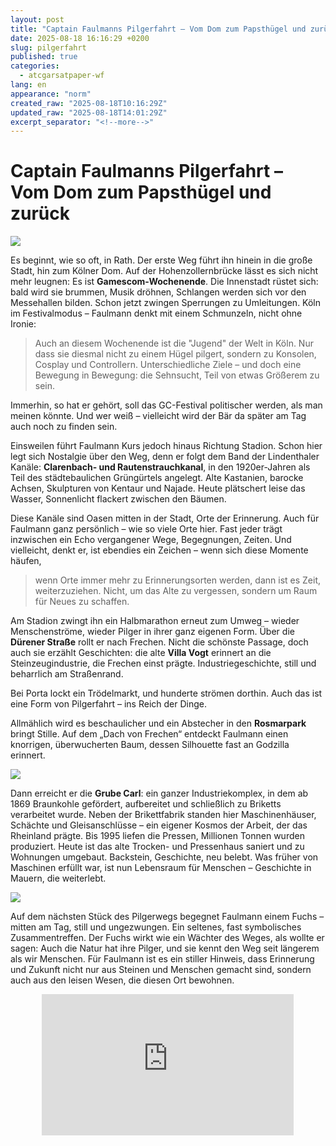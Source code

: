 ```yaml
---
layout: post
title: "Captain Faulmanns Pilgerfahrt – Vom Dom zum Papsthügel und zurück"
date: 2025-08-18 16:16:29 +0200
slug: pilgerfahrt
published: true
categories:
  - atcgarsatpaper-wf
lang: en
appearance: "norm"
created_raw: "2025-08-18T10:16:29Z"
updated_raw: "2025-08-18T14:01:29Z"
excerpt_separator: "<!--more-->"
---
```

<style type="text/css">
html,body        {height: 100%;}
.wrapper         {width: 80%; max-width: 600px; height: 100%; margin: 0 auto;}
.h_iframe        {position: relative; padding-top: 56%;}
.h_iframe iframe {position: absolute; top: 0; left: 0; width: 100%; height: 100%;}
</style>

# Captain Faulmanns Pilgerfahrt – Vom Dom zum Papsthügel und zurück  

![](https://pixelfed.social/storage/m/_v2/607467830790472239/33cc9b949-339791/WyZzfHBaPfaB/ziucMkacq0eDAxbhJShJs52Kpq4qBHhDNk0lObF0.png)

Es beginnt, wie so oft, in Rath. Der erste Weg führt ihn hinein in die große Stadt, hin zum Kölner Dom. Auf der Hohenzollernbrücke lässt es sich nicht mehr leugnen: Es ist **Gamescom-Wochenende**. Die Innenstadt rüstet sich: bald wird sie brummen, Musik dröhnen, Schlangen werden sich vor den Messehallen bilden. Schon jetzt zwingen Sperrungen zu Umleitungen. Köln im Festivalmodus – Faulmann denkt mit einem Schmunzeln, nicht ohne Ironie: 

> Auch an diesem Wochenende ist die "Jugend" der Welt in Köln. Nur dass sie diesmal nicht zu einem Hügel pilgert, sondern zu Konsolen, Cosplay und Controllern. Unterschiedliche Ziele – und doch eine Bewegung in Bewegung: die Sehnsucht, Teil von etwas Größerem zu sein.  

Immerhin, so hat er gehört, soll das GC-Festival politischer werden, als man meinen könnte. Und wer weiß – vielleicht wird der Bär da später am Tag auch noch zu finden sein.  

Einsweilen führt Faulmann Kurs jedoch hinaus Richtung Stadion. Schon hier legt sich Nostalgie über den Weg, denn er folgt dem Band der Lindenthaler Kanäle: **Clarenbach- und Rautenstrauchkanal**, in den 1920er-Jahren als Teil des städtebaulichen Grüngürtels angelegt. Alte Kastanien, barocke Achsen, Skulpturen von Kentaur und Najade. Heute plätschert leise das Wasser, Sonnenlicht flackert zwischen den Bäumen.

<!--more-->

Diese Kanäle sind Oasen mitten in der Stadt, Orte der Erinnerung. Auch für Faulmann ganz persönlich – wie so viele Orte hier. Fast jeder trägt inzwischen ein Echo vergangener Wege, Begegnungen, Zeiten. Und vielleicht, denkt er, ist ebendies ein Zeichen – wenn sich diese Momente häufen, 

> wenn Orte immer mehr zu Erinnerungsorten werden, dann ist es Zeit, weiterzuziehen. Nicht, um das Alte zu vergessen, sondern um Raum für Neues zu schaffen.  

Am Stadion zwingt ihn ein Halbmarathon erneut zum Umweg – wieder Menschenströme, wieder Pilger in ihrer ganz eigenen Form. Über die **Dürener Straße** rollt er nach Frechen. Nicht die schönste Passage, doch auch sie erzählt Geschichten: die alte **Villa Vogt** erinnert an die Steinzeugindustrie, die Frechen einst prägte. Industriegeschichte, still und beharrlich am Straßenrand.  

Bei Porta lockt ein Trödelmarkt, und hunderte strömen dorthin. Auch das ist eine Form von Pilgerfahrt – ins Reich der Dinge. 

Allmählich wird es beschaulicher und ein Abstecher in den **Rosmarpark** bringt Stille. Auf dem „Dach von Frechen“ entdeckt Faulmann einen knorrigen, überwucherten Baum, dessen Silhouette fast an Godzilla erinnert.  

![](https://pixelfed.social/storage/m/_v2/607467830790472239/33cc9b949-339791/C6fSDut1gmIe/MCetuVHu8Uu66MoZX1XZAWmT5Cm4sfOKlkAESYJZ.jpg)

Dann erreicht er die **Grube Carl**: ein ganzer Industriekomplex, in dem ab 1869 Braunkohle gefördert, aufbereitet und schließlich zu Briketts verarbeitet wurde. Neben der Brikettfabrik standen hier Maschinenhäuser, Schächte und Gleisanschlüsse – ein eigener Kosmos der Arbeit, der das Rheinland prägte. Bis 1995 liefen die Pressen, Millionen Tonnen wurden produziert. Heute ist das alte Trocken- und Pressenhaus saniert und zu Wohnungen umgebaut. Backstein, Geschichte, neu belebt. Was früher von Maschinen erfüllt war, ist nun Lebensraum für Menschen – Geschichte in Mauern, die weiterlebt.  

![](https://pixelfed.social/storage/m/_v2/607467830790472239/33cc9b949-339791/CcPADV3myfEG/DWR2FXN1UGdvRh8AaQmbSe3fQvRg2zI2ckh1lxho.jpg)

Auf dem nächsten Stück des Pilgerwegs begegnet Faulmann einem Fuchs – mitten am Tag, still und ungezwungen. Ein seltenes, fast symbolisches Zusammentreffen. Der Fuchs wirkt wie ein Wächter des Weges, als wollte er sagen: Auch die Natur hat ihre Pilger, und sie kennt den Weg seit längerem als wir Menschen. Für Faulmann ist es ein stiller Hinweis, dass Erinnerung und Zukunft nicht nur aus Steinen und Menschen gemacht sind, sondern auch aus den leisen Wesen, die diesen Ort bewohnen.  

<div class="wrapper">
  <div class="h_iframe">
    <iframe height="2" width="2" src="https://www.youtube.com/embed/S5EZCps0D5s?si=UUeRUthrCL4UuMj_" title="YouTube video player" frameborder="0" allowfullscreen></iframe>
  </div>
</div>

Und dann: **Marienfeld**. Der künstliche **Papsthügel**, „Berg der 70 Nationen“. Erde aus aller Welt wurde hier aufgeschüttet, zehn Meter hoch, 15 000 m² Fläche, ein Altar, der für 1,1 Millionen Menschen zum Zentrum wurde. Im August 2005 – **Weltjugendtag**.  

Faulmann erinnert sich: 

> Am 20. August die Vigil, 800 000 Pilger, Kerzenmeer, die Weihe der schweren **Weltjugendtagsglocke** (6,7 t, benannt nach Johannes Paul II.). Am Morgen des 21. August dann die Abschlussmesse – das größte katholische Ereignis, das Deutschland je gesehen hat. Über 1,1 Millionen Pilger, Millionen TV-Zuschauer weltweit. Benedikt XVI. in seiner ersten Auslandsreise als Papst.  

Und Faulmann hört die Worte nachhallen:  
**„A great joy cannot be kept to oneself. It has to be passed on.“**  

Dem kann sich Faulmann – zumindest kontextfrei – zustimmen. Große Freude lässt sich nicht festhalten, sie will geteilt werden. Muss sie vielleicht sogar. Man kann es als Auftrag verstehen.  

![](https://pixelfed.social/storage/m/_v2/607467830790472239/33cc9b949-339791/NsWY9l5CFWu1/JvVP82eSE6jbihalk5JXkz1TZCX8DmzMIw0ro1FU.jpg)

Und er erinnert sich, wie er damals – im zweiten Semester – zum ersten Mal im Leben wirklich lernen musste. Eine neue Erfahrung, die ihn forderte, aber auch prägte. Der junge Faulmann ließ sich damals nur allzu gerne durch die Bilder und Berichte vom Weltjugendtag ablenken. Zwischen Büchern und Klausuren war das bunte Treiben auf dem Marienfeld wie ein Fenster in eine andere Welt.  

Heute steht er selbst auf diesem Hügel. Was damals Ablenkung war, ist nun Einkehr. Der Kreis schließt sich – kurz denkt Faulmann an seinen **Heimaturlaub**: auch dort war ein Papstfeld. Ganz Freiburg jedoch schlichter, kleiner, beschaulicher – doch beide Orte verweben Geschichte und Erinnerung mit der Gegenwart.  

<div class="wrapper">
  <div class="h_iframe">
    <iframe height="2" width="2" src="https://www.youtube.com/embed/XRcxAbZW3ro?si=BvP2Mex5Y_xpsJib" title="YouTube video player" frameborder="0" allowfullscreen></iframe>
  </div>
</div>

Allmählich füllt sich der Hügel mit Ausflüglern. Familien breiten Picknickdecken aus, Kinder spielen, manche nutzen den Altar als Mittagstisch. Profaner, leiser – und doch bleibt der Ort aufgeladen.  

Mehr denn je, denkt Faulmann, wäre es Zeit, auf Frieden zu hoffen.  
In stiller Einkehr hofft er, so wie viele in Raum und Zeit auf Frieden für den Erdkreis – empirisch fürchtend, dass wie so oft das Gegenteil geschieht. Und doch: vielleicht liegt die Kraft des Bedenkens gerade darin, dem Akt schon vor dem Aussprechen Bedeutung zu geben.  

Vielleicht braucht es aber mehr.  
Vielleicht müsste man es hinausschreien.  
Vielleicht …  

Vielleicht sind diese „Papstfelder“ kleine Marker in seinem Lebensweg: 2005 das ferne Marienfeld, später Freiburg, das ihm da schon fern geworden war, nun wieder hier. Jedes Mal anders, jedes Mal neu gedeutet – und doch immer ein Innehalten, das bleibt.  

Vom Hügel rollt er zum **Erft-Radweg**. Vertraut und schön, aber diesmal von elegischer Melancholie überzogen. An der **Dobschieder Straße** verlässt er die Erft, erklimmt den Anstieg zum **Sonnenhof**. Oben entfaltet sich vor ihm die  **Kölner Bucht** – eine Landschaft der Weite: Felder, Horizonte, dahinter die Stadt. Ein Bild, das größer ist als der Augenblick.  

Bei **Fietzecks Weitsicht** hält er diesmal an – zum ersten Mal. Jahrelang vorbeigeradelt, jetzt endlich Zeit. 

![](https://pixelfed.social/storage/m/_v2/607467830790472239/33cc9b949-339791/OYz7iYKgZGSh/WBkZLiQK1uFTbGWAOCuoqHp76EOcxeKm6QPiQ5ji.jpg)

> Der Blick zeigt, dass Weitsicht Geduld braucht.  

Über Bornheim und Keldenich führt der Weg nach Wesseling. Die Fähre „**RheinSchwan**“ setzt ihn über, wie seit über hundert Jahren Schiffe an dieser Stelle Ufer verbinden. Auf dem Deck spürt er den Rhein: ruhig, verbindend, zeitlos.  

<div class="wrapper">
  <div class="h_iframe">
    <iframe height="2" width="2" src="https://www.youtube.com/embed/7QrVBuCraxQ?si=5ZQ0CGyzF5YEwVxI" title="YouTube video player" frameborder="0" allowfullscreen></iframe>
  </div>
</div>

Dann weiter über Lülsdorf und Langel nach **Zons**. Mauern, Tore, Gassen – seit 1372 unverrückbar. Eine Stadt, die Geschichte atmet, ein Ort, der bleibt.  

Und schließlich die **Leidenhausener Rennbahn**. Heute ist hier der **Lange Tag der Kölner Stadtnatur**: Infostände, Begegnungen – und ein Stand mit Honig. Faulmann – mittlerweile ganz im Bären-Zen – plündert den Stand und greift zu: Lindenhonig und ein Met wandern ins Gepäck.  

<div class="h_wrapper">
  <div class="h_iframe">
    <iframe height="2" width="2" src="https://www.komoot.com/de-de/tour/2524098263/embed?share_token=a9KaChTJ84ID9742cidOy34JA98B4ph2pyEPPhrLXcbMwlZTmh&profile=1" width="100%" height="700" frameborder="0" scrolling="no"></iframe>
  </div>
</div>

So endet der Tag, wo er begann: in Rath. Am späten Abend wird es Honigbrot geben, später vielleicht einen Schluck Met – aber vorher war da doch noch etwas …  

Der Pilgerweg jedenfalls ist gefahren, die Erinnerung lebendig geworden. Und zwischen Nostalgie und Gegenwart bleibt eine Botschaft, die trägt: 

> Die Freude – und die Hoffnung – darf man nicht für sich behalten.  

---

## 📌 Faktenkasten: Weltjugendtag 2005 in Köln  

### 🗓 Daten & Motto
- 16.–21. August 2005  
- Motto: *„Wir sind gekommen, ihn anzubeten“* (Mt 2,2)  

### 👥 Teilnehmer
- Vigil (20.8.): ca. **800.000 Pilger**  
- Abschlussmesse (21.8.): ca. **1,1–1,2 Millionen Menschen**  
- TV-Reichweite: ~250 Mio. Zuschauer weltweit  

### ⛰ Ort & Papsthügel
- Marienfeld (260 ha, rekultiviertes Braunkohlegebiet im Rhein-Erft-Kreis)  
- Papsthügel:  
  - 10 m hoch, 15.000 m² Grundfläche  
  - „Berg der 70 Nationen“ – Erde aus 70 Ländern eingebracht  
  - Platz für 2.000 Mitwirkende (Priester, Chöre, Helfer)  

### 🔔 Besondere Ereignisse
- Erste Auslandsreise von **Papst Benedikt XVI.**  
- Weihe der **Weltjugendtagsglocke** (6,7 t Bronze, benannt nach Johannes Paul II.)  
- Historischer Besuch in der **Synagoge Köln** (erstmals ein Papst in einer deutschen Synagoge)   

### ⚙ Logistik
- Strombedarf: ca. **15.000 kW**  
- Wasserversorgung: bis zu **800.000 Liter/Stunde**  
- Tausende Helfer, Sanitäter, Freiwillige im Einsatz  
